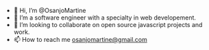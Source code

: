 - 👋 Hi, I’m @OsanjoMartine
- 👀 I’m a software engineer with a specialty in web developement.
- 💞️ I’m looking to collaborate on open source javascript projects and work.
- 📫 How to reach me osanjomartine@gmail.com

<!---
OsanjoMartine/OsanjoMartine is a ✨ special ✨ repository because its `README.md` (this file) appears on your GitHub profile.
You can click the Preview link to take a look at your changes.
--->
